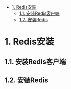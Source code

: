 
<!-- TOC -->

- [1. Redis安装](#1-redis安装)
    - [1.1. 安装Redis客户端](#11-安装redis客户端)
    - [1.2. 安装Redis](#12-安装redis)

<!-- /TOC -->

# 1. Redis安装
## 1.1. 安装Redis客户端

<!-- 

http://www.bubuko.com/infodetail-3642588.html
-->

## 1.2. 安装Redis


